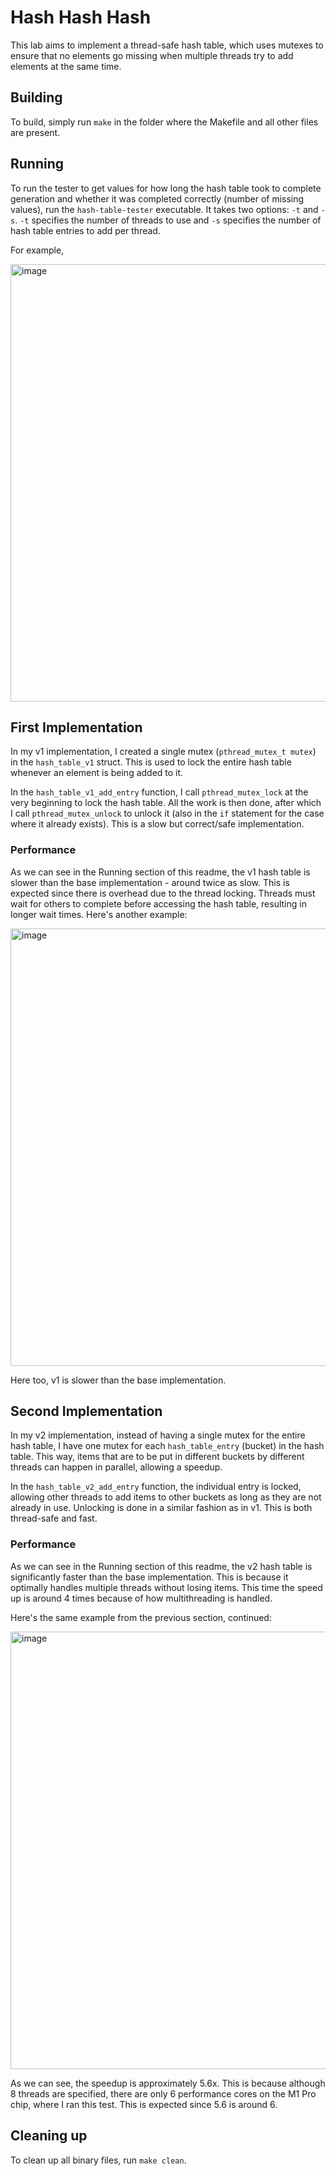 # Hash Hash Hash
This lab aims to implement a thread-safe hash table, which uses mutexes to ensure that no elements go missing when multiple threads try to add elements at the same time.

## Building
To build, simply run `make` in the folder where the Makefile and all other files are present.

## Running
To run the tester to get values for how long the hash table took to complete generation and whether it was completed correctly (number of missing values), run the `hash-table-tester` executable. It takes two options: `-t` and `-s`. `-t` specifies the number of threads to use and `-s` specifies the number of hash table entries to add per thread.

For example,

<img width="700" alt="image" src="https://github.com/shlokj/cs111-lab3/assets/34567765/484a084b-c76a-429f-b4af-a076061e9715">

## First Implementation

In my v1 implementation, I created a single mutex (`pthread_mutex_t mutex`) in the `hash_table_v1` struct. This is used to lock the entire hash table whenever an element is being added to it.

In the `hash_table_v1_add_entry` function, I call `pthread_mutex_lock` at the very beginning to lock the hash table. All the work is then done, after which I call `pthread_mutex_unlock` to unlock it (also in the `if` statement for the case where it already exists). This is a slow but correct/safe implementation.

### Performance

As we can see in the Running section of this readme, the v1 hash table is slower than the base implementation - around twice as slow. This is expected since there is overhead due to the thread locking. Threads must wait for others to complete before accessing the hash table, resulting in longer wait times. Here's another example:

<img width="700" alt="image" src="https://github.com/shlokj/cs111-lab3/assets/34567765/86f8a364-9504-4468-b3ad-01039051a0d1">

Here too, v1 is slower than the base implementation.

## Second Implementation
In my v2 implementation, instead of having a single mutex for the entire hash table, I have one mutex for each `hash_table_entry` (bucket) in the hash table. This way, items that are to be put in different buckets by different threads can happen in parallel, allowing a speedup.

In the `hash_table_v2_add_entry` function, the individual entry is locked, allowing other threads to add items to other buckets as long as they are not already in use. Unlocking is done in a similar fashion as in v1. This is both thread-safe and fast.

### Performance

As we can see in the Running section of this readme, the v2 hash table is significantly faster than the base implementation. This is because it optimally handles multiple threads without losing items. This time the speed up is around 4 times because of how multithreading is handled.

Here's the same example from the previous section, continued:

<img width="700" alt="image" src="https://github.com/shlokj/cs111-lab3/assets/34567765/9a65421e-02fa-4c96-be94-5ad77682ad52">

As we can see, the speedup is approximately 5.6x. This is because although 8 threads are specified, there are only 6 performance cores on the M1 Pro chip, where I ran this test. This is expected since 5.6 is around 6.

## Cleaning up

To clean up all binary files, run `make clean`.


